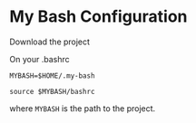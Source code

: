 My Bash Configuration
=====================

Download the project

On your .bashrc

```
MYBASH=$HOME/.my-bash

source $MYBASH/bashrc
```

where `MYBASH` is the path to the project.
